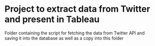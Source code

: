 # Project to extract data from Twitter and present in Tableau



Folder containing the script for fetching the data from Twitter API and saving it into the database as well as a copy into this folder



